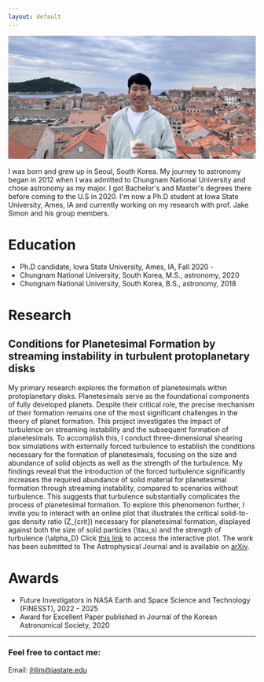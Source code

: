 ```yaml
---
layout: default
---
```


![Image](https://github.com/jhlim0918/jhlim0918.github.io/blob/main/assets/images/banner-background.jpeg)

I was born and grew up in Seoul, South Korea. My journey to astronomy began in 2012 when I was admitted to Chungnam National University and chose astronomy as my major. I got Bachelor's and Master's degrees there before coming to the U.S in 2020. I'm now a Ph.D student at Iowa State University, Ames, IA and currently working on my research with prof. Jake Simon and his group members. 

# Education 

* Ph.D candidate, Iowa State University, Ames, IA, Fall 2020 - 
* Chungnam National University, South Korea, M.S., astronomy, 2020
* Chungnam National University, South Korea, B.S., astronomy, 2018

# Research

## Conditions for Planetesimal Formation by streaming instability in turbulent protoplanetary disks

My primary research explores the formation of planetesimals within protoplanetary disks. Planetesimals serve as the foundational components of fully developed planets. Despite their critical role, the precise mechanism of their formation remains one of the most significant challenges in the theory of planet formation. This project investigates the impact of turbulence on streaming instability and the subsequent formation of planetesimals. To accomplish this, I conduct three-dimensional shearing box simulations with externally forced turbulence to establish the conditions necessary for the formation of planetesimals, focusing on the size and abundance of solid objects as well as the strength of the turbulence. My findings reveal that the introduction of the forced turbulence significantly increases the required abundance of solid material for planetesimal formation through streaming instability, compared to scenarios without turbulence. This suggests that turbulence substantially complicates the process of planetesimal formation. To explore this phenomenon further, I invite you to interact with an online plot that illustrates the critical solid-to-gas density ratio \(Z_{crit}\) necessary for planetesimal formation, displayed against both the size of solid particles \(\tau_s\) and the strength of turbulence \(\alpha_D\) Click [this link](https://turb-si-interactive-zcrit-plot-vykz33h7mq-uc.a.run.app/) to access the interactive plot. The work has been submitted to The Astrophysical Journal and is available on [arXiv](https://arxiv.org/abs/2312.12508).


# Awards

* Future Investigators in NASA Earth and Space Science and Technology (FINESST), 2022 - 2025 
* Award for Excellent Paper published in Journal of the Korean Astronomical Society, 2020

* * *

### Feel free to contact me:
Email: jhlim@iastate.edu 
